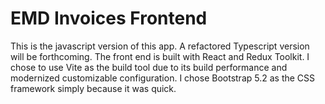 # EMD Invoices Frontend

This is the javascript version of this app. A refactored Typescript version will be forthcoming. The front end is built with React and Redux Toolkit. I chose to use Vite as the build tool due to its build performance and modernized customizable configuration. I chose Bootstrap 5.2 as the CSS framework simply because it was quick.

